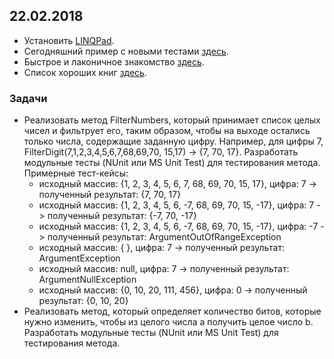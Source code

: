 ## 22.02.2018

- Установить [LINQPad](http://www.linqpad.net/).
- Сегодняшний пример с новыми тестами [здесь](https://github.com/AnzhelikaKravchuk/2017-2018.MMF.BSU/blob/master/C%23%20for%20begginer's/22.02.2018/22.02.2018.7z).
- Быстрое и лаконичное знакомство [здесь](https://github.com/AnzhelikaKravchuk/2017-2018.MMF.BSU/blob/master/C%23%20for%20begginer's/%D0%AF%D0%B7%D1%8B%D0%BA%20CSharp%20%D0%B8%20%D0%BE%D1%81%D0%BD%D0%BE%D0%B2%D1%8B%20%D0%BF%D0%BB%D0%B0%D1%82%D1%84%D0%BE%D1%80%D0%BC%D1%8B%20.NET%20%D0%9B%D0%B5%D0%BA%D1%86%D0%B8%D0%B8_1.pdf).
- Список хороших книг [здесь](https://github.com/EPM-RD-NETLAB/.NET-Framework-modules).

###  Задачи
- Реализовать метод FilterNumbers, который принимает список целых чисел и фильтрует его, таким образом, чтобы на выходе остались только числа, содержащие заданную цифру. Например, для цифры 7, FilterDigit(7,1,2,3,4,5,6,7,68,69,70, 15,17) -> {7, 70, 17}. Разработать модульные тесты (NUnit или MS Unit Test) для тестирования метода. Примерные тест-кейсы:
  - исходный массив: {1, 2, 3, 4, 5, 6, 7, 68, 69, 70, 15, 17}, цифра: 7  -> полученный результат: {7, 70, 17}
  - исходный массив: {1, 2, 3, 4, 5, 6, -7, 68, 69, 70, 15, -17}, цифра: 7  -> полученный результат: {-7, 70, -17}
  - исходный массив: {1, 2, 3, 4, 5, 6, -7, 68, 69, 70, 15, -17}, цифра: -7  -> полученный результат: ArgumentOutOfRangeException
  - исходный массив: { }, цифра: 7  -> полученный результат: ArgumentException
  - исходный массив: null, цифра: 7  -> полученный результат: ArgumentNullException
  - исходный массив: {0, 10, 20, 111, 456}, цифра: 0  -> полученный результат: {0, 10, 20}
- Реализовать метод, который определяет количество битов, которые нужно изменить, чтобы из целого числа a получить целое число b. Разработать модульные тесты (NUnit или MS Unit Test) для тестирования метода. 
